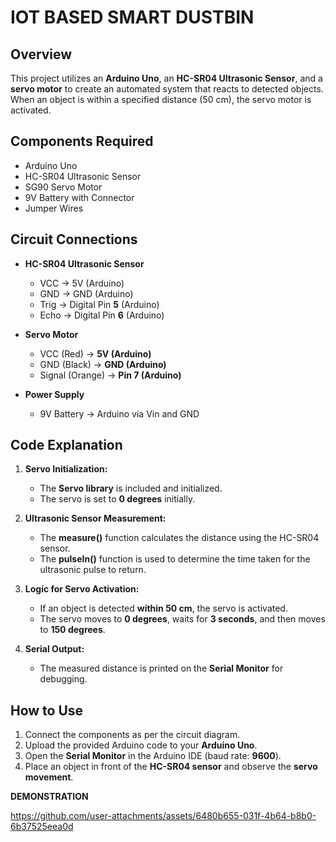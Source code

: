 # **IOT BASED SMART DUSTBIN**

## **Overview**  
This project utilizes an **Arduino Uno**, an **HC-SR04 Ultrasonic Sensor**, and a **servo motor** to create an automated system that reacts to detected objects. When an object is within a specified distance (50 cm), the servo motor is activated.

## **Components Required**  
- Arduino Uno  
- HC-SR04 Ultrasonic Sensor  
- SG90 Servo Motor  
- 9V Battery with Connector  
- Jumper Wires  

## **Circuit Connections**  
- **HC-SR04 Ultrasonic Sensor**  
  - VCC → 5V (Arduino)  
  - GND → GND (Arduino)  
  - Trig → Digital Pin **5** (Arduino)  
  - Echo → Digital Pin **6** (Arduino)  

- **Servo Motor**  
  - VCC (Red) → **5V (Arduino)**  
  - GND (Black) → **GND (Arduino)**  
  - Signal (Orange) → **Pin 7 (Arduino)**  

- **Power Supply**  
  - 9V Battery → Arduino via Vin and GND  

## **Code Explanation**  
1. **Servo Initialization:**  
   - The **Servo library** is included and initialized.  
   - The servo is set to **0 degrees** initially.  

2. **Ultrasonic Sensor Measurement:**  
   - The **measure()** function calculates the distance using the HC-SR04 sensor.  
   - The **pulseIn()** function is used to determine the time taken for the ultrasonic pulse to return.  

3. **Logic for Servo Activation:**  
   - If an object is detected **within 50 cm**, the servo is activated.  
   - The servo moves to **0 degrees**, waits for **3 seconds**, and then moves to **150 degrees**.  

4. **Serial Output:**  
   - The measured distance is printed on the **Serial Monitor** for debugging.  

## **How to Use**  
1. Connect the components as per the circuit diagram.  
2. Upload the provided Arduino code to your **Arduino Uno**.  
3. Open the **Serial Monitor** in the Arduino IDE (baud rate: **9600**).  
4. Place an object in front of the **HC-SR04 sensor** and observe the **servo movement**.  

**DEMONSTRATION**  

https://github.com/user-attachments/assets/6480b655-031f-4b64-b8b0-6b37525eea0d

